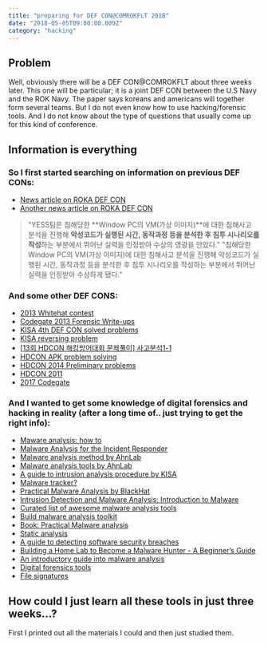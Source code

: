```yaml
---
title: "preparing for DEF CON@COMROKFLT 2018"
date: "2018-05-05T09:00:00.009Z"
category: "hacking"
---
```

## Problem 
Well, obviously there will be a DEF CON@COMROKFLT about three weeks later. This one will be particular; it is a joint DEF CON between the U.S Navy and the ROK Navy. The paper says koreans and americans will together form several teams.
But I do not even know how to use hacking/forensic tools. And I do not know about the type of questions that usually come up for this kind of conference. 

## Information is everything
### So I first started searching on information on previous DEF CONs:

* [News article on ROKA DEF CON](http://www.ulsanfocus.com/news/articleView.html?idxno=110529)
* [Another news article on ROKA DEF CON](http://www.boannews.com/media/view.asp?idx=68388)

> "YESS팀은 침해당한 **Window PC의 VM(가상 이미지)**에 대한 침해사고 분석을 진행해 **악성코드가 실행된 시간, 동작과정 등을 분석한 후 침투 시나리오를 작성**하는 부분에서 뛰어난 실력을 인정받아 수상의 영광을 안았다." 
> "침해당한 Window PC의 VM(가상 이미지)에 대한 침해사고 분석을 진행해 악성코드가 실행된 시간, 동작과정 등을 분석한 후 침투 시나리오를 작성하는 부분에서 뛰어난 실력을 인정받아 수상하게 됐다."

### And some other DEF CONS:
* [2013 Whitehat contest](http://cfile25.uf.tistory.com/attach/2246B03753425D943827F1)
* [Codegate 2013 Forensic Write-ups](http://forensicinsight.org/wp-content/uploads/2013/03/F-INSIGHT-CodeGate-2013-Write-ups.pdf)
* [KISA 4th DEF CON solved problems](boanchanggo.tistory.com/attachment/fk6.pdf)
* [KISA reversing problem](https://m.blog.naver.com/PostView.nhn?blogId=stop2y&logNo=221065167647&proxyReferer=https%3A%2F%2Fwww.google.co.kr%2F)
* [[13회 HDCON 해킹방어대회 문제풀이] 사고분석1-1](http://inspecting.tistory.com/10)
* [HDCON APK problem solving](https://m.blog.naver.com/PostView.nhn?blogId=minguu1515&logNo=220550493721&proxyReferer=https%3A%2F%2Fwww.google.co.kr%2F)
* [HDCON 2014 Preliminary problems](https://drive.google.com/drive/folders/0B6GQ8KsMK6dnc21lQnpTNW9zbzA0)
* [HDCON 2011](http://www.hackerschool.org/HS_Boards/zboard.php?id=CTF&no=15)
* [2017 Codegate](http://blog.kimtae.xyz/243)

### And I wanted to get some knowledge of digital forensics and hacking in reality (after a long time of.. just trying to get the right info):

* [Maware analysis: how to](https://brunch.co.kr/@kali-km/5)
* [Malware Analysis for the Incident Responder](https://blogs.cisco.com/security/malware-analysis-for-the-incident-responder)
* [Malware analysis method by AhnLab](https://www.slideshare.net/youngjunchang14/slideshare-21143372)
* [Malware analysis tools by AhnLab](https://www.slideshare.net/youngjunchang14/ss-21477787?next_slideshow=1)
* [A guide to intrusion analysis procedure by KISA](https://www.kisa.or.kr/public/laws/laws3_View.jsp?cPage=6&mode=view&p_No=259&b_No=259&d_No=48&ST=T&SV=)
* [Malware tracker?](https://codeengn.com/file/conference/09/2013_CodeEngn_Conference_09_Malware_Tracker_[proneer].pdf)
* [Practical Malware Analysis by BlackHat](https://www.blackhat.com/presentations/bh-dc-07/Kendall_McMillan/Presentation/bh-dc-07-Kendall_McMillan.pdf)
* [Intrusion Detection and Malware Analysis: Introduction to Malware](https://pdfs.semanticscholar.org/presentation/268a/1a9788833ab9d0e6aad4e8bbb80a79d6c195.pdf)
* [Curated list of awesome malware analysis tools](https://github.com/rshipp/awesome-malware-analysis+&cd=6&hl=ko&ct=clnk&gl=kr)
* [Build malware analysis toolkit](https://zeltser.com/build-malware-analysis-toolkit/)
* [Book: Practical Malware analysis](http://venom630.free.fr/pdf/Practical_Malware_Analysis.pdf)
* [Static analysis](http://blog.daum.net/boy7407/17463080)
* [A guide to detecting software security breaches](http://www.kisa.or.kr/public/laws/laws3_View.jsp?cPage=6&mode=view&p_No=259&b_No=259&d_No=52&ST=T&SV=)
* [Building a Home Lab to Become a Malware Hunter - A Beginner’s Guide](https://www.alienvault.com/blogs/security-essentials/building-a-home-lab-to-become-a-malware-hunter-a-beginners-guide)
* [An introductory guide into malware analysis](https://0x00sec.org/t/an-introductory-guide-into-malware-analysis/2056)
* [Digital forensics tools](http://z3ta.kr/digital-forensics-tools)
* [File signatures](http://forensic-proof.com/archives/300)

## How could I just learn all these tools in just three weeks...?
First I printed out all the materials I could and then just studied them.
